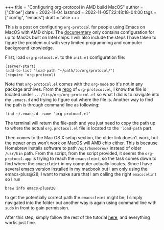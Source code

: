 +++
title = "Configuring org-protocol in AMD build MacOS"
author = ["Chloe"]
date = 2022-11-04
lastmod = 2022-11-05T22:48:18-04:00
tags = ["config", "emacs"]
draft = false
+++

This is a post on configuring `org-protocol` for people using Emacs on
MacOS with AMD chips. The [documentary](https://orgmode.org/worg/org-contrib/org-protocol.html#org2f758f1) only contains configuration for
up to MacOs built on Intel chips. I will also include the steps I have
taken to figure the problem out with very limited programming and
computer background knowledge.

First, load `org-protocol.el` to the `init.el` configuration file:

```emacs-lisp
(server-start)
(add-to-list 'load-path "~/path/to/org/protocol/")
(require 'org-protocol)
```

Note that `org-protocol.el` comes with the `org-mode` so it's not in any
package archives. From the [repo](https://github.com/emacs-mirror/emacs/blob/master/lisp/org/org-protocol.el) of `org-protocol.el`, I know the file is
located under `.../lisp/org/org-protocol.el` so what I did is to
navigate into my `.emacs.d` and trying to figure out where the file
is. Another way to find the path is through command line  as following:

```shell
find ~/.emacs.d -name 'org-protocol.el'
```

The terminal will return the file-path and you just need to copy the
path up to where the actual `org.protocol.el` file is located to the
`'load-path` part.

Then comes to the Mac OS X setup section, the older link doesn't work,
but the [newer](https://github.com/xuchunyang/setup-org-protocol-on-mac) ones won't work on MacOS will AMD chip either. This is
because Homebrew installs software to path `/opt/homebrew/` instead of
older `/usr/bin` path. From the script, from the script provided, it
seems the `org-protocol.app` is trying to reach the `emacscleint`, so the
task comes down to find where the `emacscleint` in my computer actually
locates. Since I have several emacs version installed in my macbook
but I am only using the emacs-plus@28, I want to make sure that I am
calling the right `emacscelint` so I run

```shell
brew info emacs-plus@28
```

to get the potentially correct path the `emacscleint` might be, I simply
navigated into the folder but another way is again using command line
with `sudo` in front to gain permission.

After this step, simply follow the rest of the tutorial [here](https://github.com/xuchunyang/setup-org-protocol-on-mac), and
everything works just fine.
